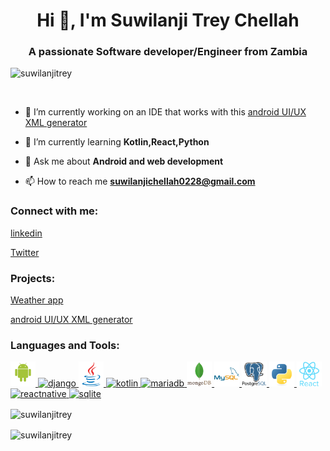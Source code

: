 <h1 align="center">Hi 👋, I'm Suwilanji Trey Chellah</h1>
<h3 align="center">A passionate Software developer/Engineer from Zambia</h3>

<p align="left"> <img src="https://komarev.com/ghpvc/?username=suwilanjitrey&label=Profile%20views&color=0e75b6&style=flat" alt="suwilanjitrey" /> </p>

<p align="left"> <a href="https://twitter.com/" target="blank"><img src="https://img.shields.io/twitter/follow/?logo=twitter&style=for-the-badge" alt="" /></a> </p>

- 🔭 I’m currently working on an IDE that works with this [android UI/UX XML generator]( https://suwilanjitrey.github.io/IkarisC.S.I/)

- 🌱 I’m currently learning **Kotlin,React,Python**

- 💬 Ask me about **Android and web development**

- 📫 How to reach me **suwilanjichellah0228@gmail.com**

<h3 align="left">Connect with me:</h3>

[linkedin]( https://www.linkedin.com/in/suwilanji-chellah-01a534239/)

[Twitter]( https://x.com/TreyChellah)

<h3 align="left">Projects:</h3>

[Weather app](https://suwilanjitrey.github.io/weatherApp/)

[android UI/UX XML generator]( https://suwilanjitrey.github.io/IkarisC.S.I/)

<p align="left">
</p>

<h3 align="left">Languages and Tools:</h3>
<p align="left"> <a href="https://developer.android.com" target="_blank" rel="noreferrer"> <img src="https://raw.githubusercontent.com/devicons/devicon/master/icons/android/android-original-wordmark.svg" alt="android" width="40" height="40"/> </a> <a href="https://www.djangoproject.com/" target="_blank" rel="noreferrer"> <img src="https://cdn.worldvectorlogo.com/logos/django.svg" alt="django" width="40" height="40"/> </a> <a href="https://www.java.com" target="_blank" rel="noreferrer"> <img src="https://raw.githubusercontent.com/devicons/devicon/master/icons/java/java-original.svg" alt="java" width="40" height="40"/> </a> <a href="https://kotlinlang.org" target="_blank" rel="noreferrer"> <img src="https://www.vectorlogo.zone/logos/kotlinlang/kotlinlang-icon.svg" alt="kotlin" width="40" height="40"/> </a> <a href="https://mariadb.org/" target="_blank" rel="noreferrer"> <img src="https://www.vectorlogo.zone/logos/mariadb/mariadb-icon.svg" alt="mariadb" width="40" height="40"/> </a> <a href="https://www.mongodb.com/" target="_blank" rel="noreferrer"> <img src="https://raw.githubusercontent.com/devicons/devicon/master/icons/mongodb/mongodb-original-wordmark.svg" alt="mongodb" width="40" height="40"/> </a> <a href="https://www.mysql.com/" target="_blank" rel="noreferrer"> <img src="https://raw.githubusercontent.com/devicons/devicon/master/icons/mysql/mysql-original-wordmark.svg" alt="mysql" width="40" height="40"/> </a> <a href="https://www.postgresql.org" target="_blank" rel="noreferrer"> <img src="https://raw.githubusercontent.com/devicons/devicon/master/icons/postgresql/postgresql-original-wordmark.svg" alt="postgresql" width="40" height="40"/> </a> <a href="https://www.python.org" target="_blank" rel="noreferrer"> <img src="https://raw.githubusercontent.com/devicons/devicon/master/icons/python/python-original.svg" alt="python" width="40" height="40"/> </a> <a href="https://reactjs.org/" target="_blank" rel="noreferrer"> <img src="https://raw.githubusercontent.com/devicons/devicon/master/icons/react/react-original-wordmark.svg" alt="react" width="40" height="40"/> </a> <a href="https://reactnative.dev/" target="_blank" rel="noreferrer"> <img src="https://reactnative.dev/img/header_logo.svg" alt="reactnative" width="40" height="40"/> </a> <a href="https://www.sqlite.org/" target="_blank" rel="noreferrer"> <img src="https://www.vectorlogo.zone/logos/sqlite/sqlite-icon.svg" alt="sqlite" width="40" height="40"/> </a> </p>

<p><img align="center" src="https://github-readme-stats.vercel.app/api/top-langs?username=suwilanjitrey&show_icons=true&locale=en&layout=compact" alt="suwilanjitrey" /></p>

<p><img align="center" src="https://github-readme-streak-stats.herokuapp.com/?user=suwilanjitrey&" alt="suwilanjitrey" /></p>

